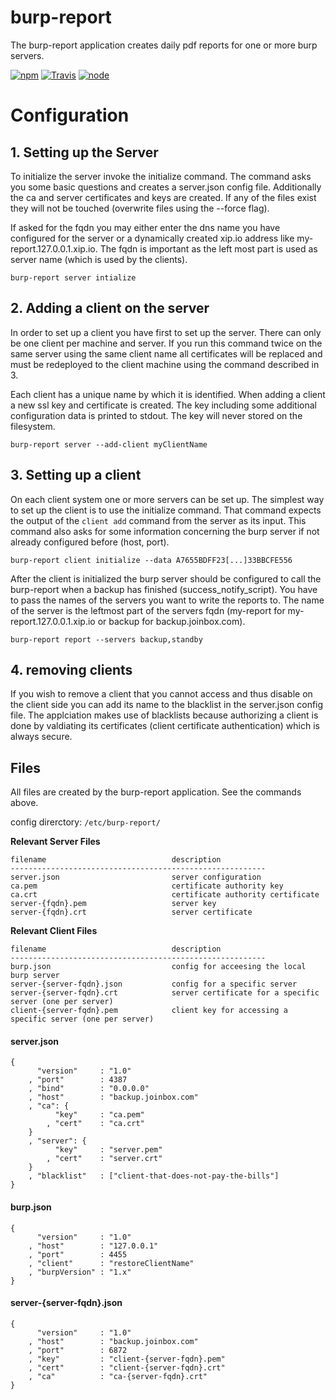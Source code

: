 # burp-report

The burp-report application creates daily pdf reports for one or more burp servers.


[![npm](https://img.shields.io/npm/dm/burp-report.svg?style=flat-square)](https://www.npmjs.com/package/burp-report)
[![Travis](https://img.shields.io/travis/eventEmitter/burp-report.svg?style=flat-square)](https://travis-ci.org/eventEmitter/burp-report)
[![node](https://img.shields.io/node/v/burp-report.svg?style=flat-square)](https://nodejs.org/)


# Configuration

## 1. Setting up the Server

To initialize the server invoke the initialize command. The command asks you some basic
questions and creates a server.json config file. Additionally the ca and server certificates 
and keys are created. If any of the files exist they will not be touched (overwrite files using
the --force flag).

If asked for the fqdn you may either enter the dns name you have configured for the server or
a dynamically created xip.io address like my-report.127.0.0.1.xip.io. The fqdn is important as 
the left most part is used as server name (which is used by the clients).

    burp-report server intialize




## 2. Adding a client on the server

In order to set up a client you have first to set up the server. There can only be one client per machine and server.
If you run this command twice on the same server using the same client name all certificates will be replaced and
must be redeployed to the client machine using the command described in 3.

Each client has a unique name by which it is identified. When adding a client a new ssl key and certificate is
created. The key including some additional configuration data is printed to stdout. The key will never stored
on the filesystem.


    burp-report server --add-client myClientName





## 3. Setting up a client

On each client system one or more servers can be set up. The simplest way to set up the client is to use
the initialize command. That command expects the output of the `client add` command from the server as its input.
This command also asks for some information concerning the burp server if not already configured before (host, port).


    burp-report client initialize --data A7655BDFF23[...]33BBCFE556


After the client is initialized the burp server should be configured to call the burp-report when a backup 
has finished (success_notify_script). You have to pass the names of the servers you want to write the reports to. 
The name of the server is the leftmost part of the servers fqdn (my-report for my-report.127.0.0.1.xip.io or 
backup for backup.joinbox.com).

    
    burp-report report --servers backup,standby 




## 4. removing clients

If you wish to remove a client that you cannot access and thus disable on the client side you can add its name to the 
blacklist in the server.json config file. The applciation makes use of blacklists because authorizing a client is
done by valdiating its certificates (client certificate authentication) which is always secure.






## Files

All files are created by the burp-report application. See the commands above.

config direrctory: `/etc/burp-report/`

**Relevant Server Files**
````
filename                            description
---------------------------------------------------------
server.json                         server configuration
ca.pem                              certificate authority key
ca.crt                              certificate authority certificate
server-{fqdn}.pem                   server key
server-{fqdn}.crt                   server certificate
````

**Relevant Client Files**
````
filename                            description
---------------------------------------------------------
burp.json                           config for acceesing the local burp server
server-{server-fqdn}.json           config for a specific server
server-{server-fqdn}.crt            server certificate for a specific server (one per server)
client-{server-fqdn}.pem            client key for accessing a specific server (one per server)
````







#### server.json

    {
          "version"     : "1.0"
        , "port"        : 4387
        , "bind"        : "0.0.0.0"
        , "host"        : "backup.joinbox.com"
        , "ca": {
              "key"     : "ca.pem"
            , "cert"    : "ca.crt"
        }
        , "server": {
              "key"     : "server.pem"
            , "cert"    : "server.crt"
        }
        , "blacklist"   : ["client-that-does-not-pay-the-bills"]
    }





#### burp.json

    {
          "version"     : "1.0"
        , "host"        : "127.0.0.1"
        , "port"        : 4455
        , "client"      : "restoreClientName"
        , "burpVersion" : "1.x"
    }





#### server-{server-fqdn}.json

    {
          "version"     : "1.0"
        , "host"        : "backup.joinbox.com"
        , "port"        : 6872
        , "key"         : "client-{server-fqdn}.pem"
        , "cert"        : "client-{server-fqdn}.crt"
        , "ca"          : "ca-{server-fqdn}.crt"
    }